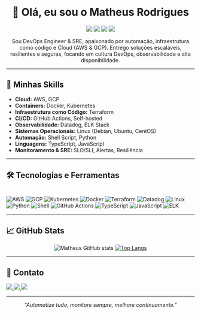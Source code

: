 

<div align="center">

# 👋 Olá, eu sou o Matheus Rodrigues

<img src="https://img.shields.io/badge/DevOps-%2300ADD8.svg?&style=for-the-badge&logo=devops&logoColor=white" />
<img src="https://img.shields.io/badge/SRE-%2300ADD8.svg?&style=for-the-badge&logo=googlecloud&logoColor=white" />
<img src="https://img.shields.io/badge/AWS-232F3E?style=for-the-badge&logo=amazon-aws&logoColor=white" />
<img src="https://img.shields.io/badge/GCP-4285F4?style=for-the-badge&logo=googlecloud&logoColor=white" />

</div>

<p align="center">
Sou DevOps Engineer & SRE, apaixonado por automação, infraestrutura como código e Cloud (AWS & GCP). Entrego soluções escaláveis, resilientes e seguras, focando em cultura DevOps, observabilidade e alta disponibilidade.
</p>

---

## 🚀 Minhas Skills

- **Cloud:** AWS, GCP
- **Containers:** Docker, Kubernetes
- **Infraestrutura como Código:** Terraform
- **CI/CD:** GitHub Actions, Self-hosted
- **Observabilidade:** Datadog, ELK Stack
- **Sistemas Operacionais:** Linux (Debian, Ubuntu, CentOS)
- **Automação:** Shell Script, Python
- **Linguagens:** TypeScript, JavaScript
- **Monitoramento & SRE:** SLO/SLI, Alertas, Resiliência

---

## 🛠️ Tecnologias e Ferramentas

<div style="display: inline_block"><br />
  <img alt="AWS" src="https://img.shields.io/badge/AWS-232F3E?style=for-the-badge&logo=amazon-aws&logoColor=white">
  <img alt="GCP" src="https://img.shields.io/badge/GCP-4285F4?style=for-the-badge&logo=googlecloud&logoColor=white">
  <img alt="Kubernetes" src="https://img.shields.io/badge/Kubernetes-326CE5?style=for-the-badge&logo=kubernetes&logoColor=white">
  <img alt="Docker" src="https://img.shields.io/badge/Docker-2496ED?style=for-the-badge&logo=docker&logoColor=white">
  <img alt="Terraform" src="https://img.shields.io/badge/Terraform-7B42BC?style=for-the-badge&logo=terraform&logoColor=white">
  <img alt="Datadog" src="https://img.shields.io/badge/Datadog-632CA6?style=for-the-badge&logo=datadog&logoColor=white">
  <img alt="Linux" src="https://img.shields.io/badge/Linux-FCC624?style=for-the-badge&logo=linux&logoColor=black">
  <img alt="Python" src="https://img.shields.io/badge/Python-3776AB?style=for-the-badge&logo=python&logoColor=white">
  <img alt="Shell" src="https://img.shields.io/badge/Shell-4EAA25?style=for-the-badge&logo=gnu-bash&logoColor=white">
  <img alt="GitHub Actions" src="https://img.shields.io/badge/GitHub%20Actions-2088FF?style=for-the-badge&logo=github-actions&logoColor=white">
  <img alt="TypeScript" src="https://img.shields.io/badge/TypeScript-007ACC?style=for-the-badge&logo=typescript&logoColor=white">
  <img alt="JavaScript" src="https://img.shields.io/badge/JavaScript-F7DF1E?style=for-the-badge&logo=javascript&logoColor=black">
  <img alt="ELK" src="https://img.shields.io/badge/ELK%20Stack-005571?style=for-the-badge&logo=elasticstack&logoColor=white">
</div>

---

## 📈 GitHub Stats

<div align="center">

![Matheus GitHub stats](https://github-readme-stats.vercel.app/api?username=m1theusr&count_private=true&show_icons=true&theme=dark&hide=prs)
[![Top Langs](https://github-readme-stats.vercel.app/api/top-langs/?username=m1theusr&layout=compact&theme=dark)](https://github.com/anuraghazra/github-readme-stats)

</div>

---

## 📲 Contato

<a href="https://api.whatsapp.com/send/?phone=%2B5543984115464&text&type=phone_number&app_absent=0" target="_blank">
  <img src="https://img.shields.io/badge/WhatsApp-25D366?style=for-the-badge&logo=whatsapp&logoColor=white" />
</a>
<a href="https://www.facebook.com/profile.php?id=100022575052166" target="_blank">
  <img src="https://img.shields.io/badge/Facebook-1877F2?style=for-the-badge&logo=facebook&logoColor=white" />
</a>
<a href="https://www.instagram.com/m1theusrodrigues/" target="_blank">
  <img src="https://img.shields.io/badge/Instagram-E4405F?style=for-the-badge&logo=instagram&logoColor=white" />
</a>

---

<p align="center">
  <i>"Automatize tudo, monitore sempre, melhore continuamente."</i>
</p>
